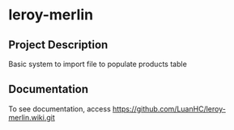 # leroy-merlin

## Project Description ##

Basic system to import file to populate products table

## Documentation ##

To see documentation, access https://github.com/LuanHC/leroy-merlin.wiki.git

